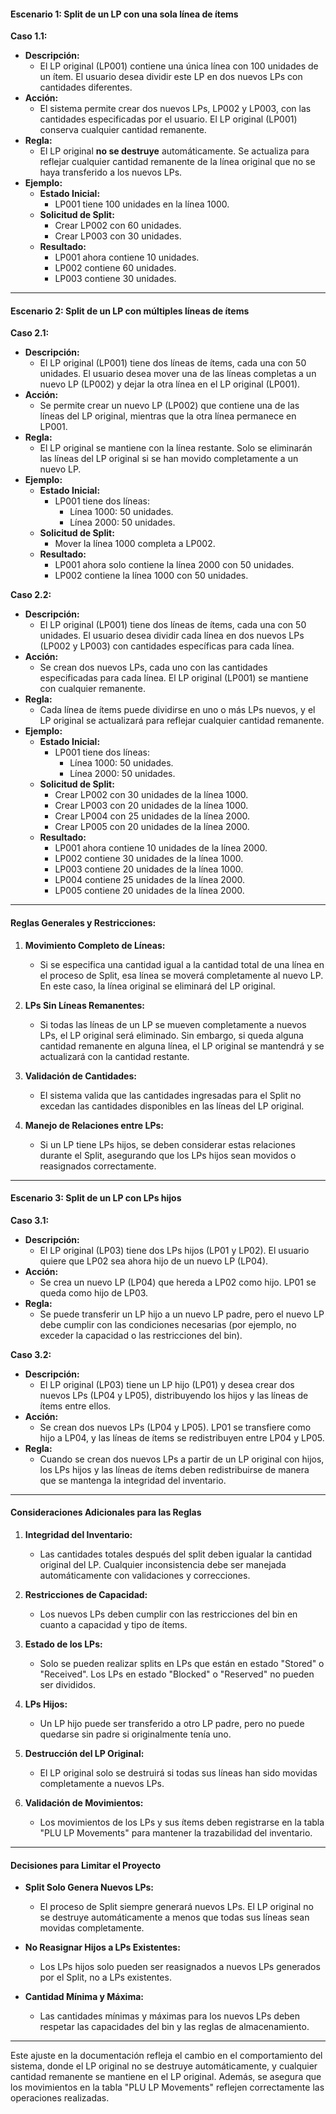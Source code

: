#### Escenario 1: Split de un LP con una sola línea de ítems

**Caso 1.1:**

- **Descripción:**
  - El LP original (LP001) contiene una única línea con 100 unidades de un ítem. El usuario desea dividir este LP en dos nuevos LPs con cantidades diferentes.
- **Acción:**
  - El sistema permite crear dos nuevos LPs, LP002 y LP003, con las cantidades especificadas por el usuario. El LP original (LP001) conserva cualquier cantidad remanente.
- **Regla:**
  - El LP original **no se destruye** automáticamente. Se actualiza para reflejar cualquier cantidad remanente de la línea original que no se haya transferido a los nuevos LPs.
- **Ejemplo:**
  - **Estado Inicial:**
    - LP001 tiene 100 unidades en la línea 1000.
  - **Solicitud de Split:**
    - Crear LP002 con 60 unidades.
    - Crear LP003 con 30 unidades.
  - **Resultado:**
    - LP001 ahora contiene 10 unidades.
    - LP002 contiene 60 unidades.
    - LP003 contiene 30 unidades.

---

#### Escenario 2: Split de un LP con múltiples líneas de ítems

**Caso 2.1:**

- **Descripción:**
  - El LP original (LP001) tiene dos líneas de ítems, cada una con 50 unidades. El usuario desea mover una de las líneas completas a un nuevo LP (LP002) y dejar la otra línea en el LP original (LP001).
- **Acción:**
  - Se permite crear un nuevo LP (LP002) que contiene una de las líneas del LP original, mientras que la otra línea permanece en LP001.
- **Regla:**
  - El LP original se mantiene con la línea restante. Solo se eliminarán las líneas del LP original si se han movido completamente a un nuevo LP.
- **Ejemplo:**
  - **Estado Inicial:**
    - LP001 tiene dos líneas:
      - Línea 1000: 50 unidades.
      - Línea 2000: 50 unidades.
  - **Solicitud de Split:**
    - Mover la línea 1000 completa a LP002.
  - **Resultado:**
    - LP001 ahora solo contiene la línea 2000 con 50 unidades.
    - LP002 contiene la línea 1000 con 50 unidades.

**Caso 2.2:**

- **Descripción:**
  - El LP original (LP001) tiene dos líneas de ítems, cada una con 50 unidades. El usuario desea dividir cada línea en dos nuevos LPs (LP002 y LP003) con cantidades específicas para cada línea.
- **Acción:**
  - Se crean dos nuevos LPs, cada uno con las cantidades especificadas para cada línea. El LP original (LP001) se mantiene con cualquier remanente.
- **Regla:**
  - Cada línea de ítems puede dividirse en uno o más LPs nuevos, y el LP original se actualizará para reflejar cualquier cantidad remanente.
- **Ejemplo:**
  - **Estado Inicial:**
    - LP001 tiene dos líneas:
      - Línea 1000: 50 unidades.
      - Línea 2000: 50 unidades.
  - **Solicitud de Split:**
    - Crear LP002 con 30 unidades de la línea 1000.
    - Crear LP003 con 20 unidades de la línea 1000.
    - Crear LP004 con 25 unidades de la línea 2000.
    - Crear LP005 con 20 unidades de la línea 2000.
  - **Resultado:**
    - LP001 ahora contiene 10 unidades de la línea 2000.
    - LP002 contiene 30 unidades de la línea 1000.
    - LP003 contiene 20 unidades de la línea 1000.
    - LP004 contiene 25 unidades de la línea 2000.
    - LP005 contiene 20 unidades de la línea 2000.

---

#### Reglas Generales y Restricciones:

1. **Movimiento Completo de Líneas:**
   - Si se especifica una cantidad igual a la cantidad total de una línea en el proceso de Split, esa línea se moverá completamente al nuevo LP. En este caso, la línea original se eliminará del LP original.

2. **LPs Sin Líneas Remanentes:**
   - Si todas las líneas de un LP se mueven completamente a nuevos LPs, el LP original será eliminado. Sin embargo, si queda alguna cantidad remanente en alguna línea, el LP original se mantendrá y se actualizará con la cantidad restante.

3. **Validación de Cantidades:**
   - El sistema valida que las cantidades ingresadas para el Split no excedan las cantidades disponibles en las líneas del LP original.

4. **Manejo de Relaciones entre LPs:**
   - Si un LP tiene LPs hijos, se deben considerar estas relaciones durante el Split, asegurando que los LPs hijos sean movidos o reasignados correctamente.

---

#### Escenario 3: Split de un LP con LPs hijos

**Caso 3.1:**

- **Descripción:**
  - El LP original (LP03) tiene dos LPs hijos (LP01 y LP02). El usuario quiere que LP02 sea ahora hijo de un nuevo LP (LP04).
- **Acción:**
  - Se crea un nuevo LP (LP04) que hereda a LP02 como hijo. LP01 se queda como hijo de LP03.
- **Regla:**
  - Se puede transferir un LP hijo a un nuevo LP padre, pero el nuevo LP debe cumplir con las condiciones necesarias (por ejemplo, no exceder la capacidad o las restricciones del bin).

**Caso 3.2:**

- **Descripción:**
  - El LP original (LP03) tiene un LP hijo (LP01) y desea crear dos nuevos LPs (LP04 y LP05), distribuyendo los hijos y las líneas de ítems entre ellos.
- **Acción:**
  - Se crean dos nuevos LPs (LP04 y LP05). LP01 se transfiere como hijo a LP04, y las líneas de ítems se redistribuyen entre LP04 y LP05.
- **Regla:**
  - Cuando se crean dos nuevos LPs a partir de un LP original con hijos, los LPs hijos y las líneas de ítems deben redistribuirse de manera que se mantenga la integridad del inventario.

---

#### Consideraciones Adicionales para las Reglas

1. **Integridad del Inventario:**
   - Las cantidades totales después del split deben igualar la cantidad original del LP. Cualquier inconsistencia debe ser manejada automáticamente con validaciones y correcciones.
   
2. **Restricciones de Capacidad:**
   - Los nuevos LPs deben cumplir con las restricciones del bin en cuanto a capacidad y tipo de ítems.

3. **Estado de los LPs:**
   - Solo se pueden realizar splits en LPs que están en estado "Stored" o "Received". Los LPs en estado "Blocked" o "Reserved" no pueden ser divididos.

4. **LPs Hijos:**
   - Un LP hijo puede ser transferido a otro LP padre, pero no puede quedarse sin padre si originalmente tenía uno.

5. **Destrucción del LP Original:**
   - El LP original solo se destruirá si todas sus líneas han sido movidas completamente a nuevos LPs.

6. **Validación de Movimientos:**
   - Los movimientos de los LPs y sus ítems deben registrarse en la tabla "PLU LP Movements" para mantener la trazabilidad del inventario.

---

#### Decisiones para Limitar el Proyecto

- **Split Solo Genera Nuevos LPs:**
  - El proceso de Split siempre generará nuevos LPs. El LP original no se destruye automáticamente a menos que todas sus líneas sean movidas completamente.

- **No Reasignar Hijos a LPs Existentes:**
  - Los LPs hijos solo pueden ser reasignados a nuevos LPs generados por el Split, no a LPs existentes.

- **Cantidad Mínima y Máxima:**
  - Las cantidades mínimas y máximas para los nuevos LPs deben respetar las capacidades del bin y las reglas de almacenamiento.

---

Este ajuste en la documentación refleja el cambio en el comportamiento del sistema, donde el LP original no se destruye automáticamente, y cualquier cantidad remanente se mantiene en el LP original. Además, se asegura que los movimientos en la tabla "PLU LP Movements" reflejen correctamente las operaciones realizadas.